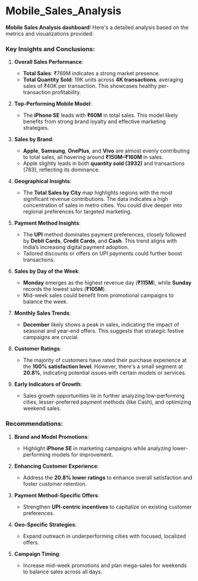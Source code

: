 # Mobile_Sales_Analysis
**Mobile Sales Analysis dashboard**! Here's a detailed analysis based on the metrics and visualizations provided:

### Key Insights and Conclusions:

1. **Overall Sales Performance**:
   - **Total Sales**: ₹769M indicates a strong market presence.
   - **Total Quantity Sold**: 19K units across **4K transactions**, averaging sales of ₹40K per transaction. This showcases healthy per-transaction profitability.

2. **Top-Performing Mobile Model**:
   - The **iPhone SE** leads with **₹60M** in total sales. This model likely benefits from strong brand loyalty and effective marketing strategies.

3. **Sales by Brand**:
   - **Apple**, **Samsung**, **OnePlus**, and **Vivo** are almost evenly contributing to total sales, all hovering around **₹150M–₹160M** in sales.
   - Apple slightly leads in both **quantity sold (3932)** and transactions (783), reflecting its dominance.

4. **Geographical Insights**:
   - The **Total Sales by City** map highlights regions with the most significant revenue contributions. The data indicates a high concentration of sales in metro cities. You could dive deeper into regional preferences for targeted marketing.

5. **Payment Method Insights**:
   - The **UPI** method dominates payment preferences, closely followed by **Debit Cards**, **Credit Cards**, and **Cash**. This trend aligns with India’s increasing digital payment adoption.
   - Tailored discounts or offers on UPI payments could further boost transactions.

6. **Sales by Day of the Week**:
   - **Monday** emerges as the highest revenue day (**₹115M**), while **Sunday** records the lowest sales (**₹105M**).
   - Mid-week sales could benefit from promotional campaigns to balance the week.

7. **Monthly Sales Trends**:
   - **December** likely shows a peak in sales, indicating the impact of seasonal and year-end offers. This suggests that strategic festive campaigns are crucial.

8. **Customer Ratings**:
   - The majority of customers have rated their purchase experience at the **100% satisfaction level**. However, there's a small segment at **20.8%**, indicating potential issues with certain models or services.

9. **Early Indicators of Growth**:
   - Sales growth opportunities lie in further analyzing low-performing cities, lesser-preferred payment methods (like Cash), and optimizing weekend sales.

### Recommendations:
1. **Brand and Model Promotions**:
   - Highlight **iPhone SE** in marketing campaigns while analyzing lower-performing models for improvement.
   
2. **Enhancing Customer Experience**:
   - Address the **20.8% lower ratings** to enhance overall satisfaction and foster customer retention.

3. **Payment Method-Specific Offers**:
   - Strengthen **UPI-centric incentives** to capitalize on existing customer preferences.

4. **Geo-Specific Strategies**:
   - Expand outreach in underperforming cities with focused, localized offers.

5. **Campaign Timing**:
   - Increase mid-week promotions and plan mega-sales for weekends to balance sales across all days.
